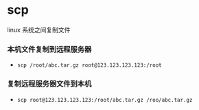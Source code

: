 # scp
linux 系统之间复制文件

### 本机文件复制到远程服务器
- `scp /root/abc.tar.gz root@123.123.123.123:/root`

### 复制远程服务器文件到本机
- `scp root@123.123.123.123:/root/abc.tar.gz /roo/abc.tar.gz`

